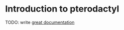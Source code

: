 # Introduction to pterodactyl

TODO: write [great documentation](http://jacobian.org/writing/what-to-write/)
